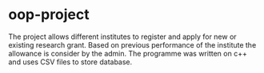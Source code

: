 # oop-project

The project allows different institutes to register and apply for new or existing research grant. Based on previous performance of the institute the allowance is consider by the admin. The programme was written on c++ and uses CSV files to store database.
